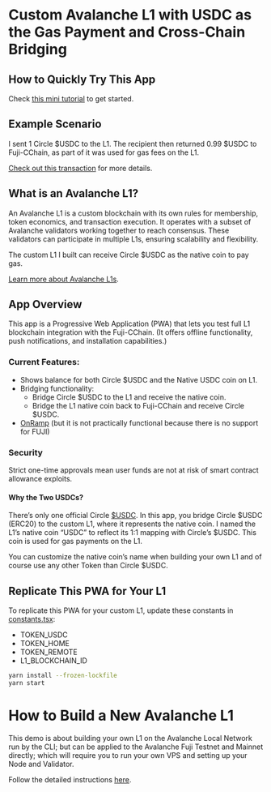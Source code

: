 # Custom Avalanche L1 with USDC as the Gas Payment and Cross-Chain Bridging

## How to Quickly Try This App
Check [this mini tutorial](./TEST.md) to get started.

## Example Scenario
I sent 1 Circle $USDC to the L1. The recipient then returned 0.99 $USDC to Fuji-CChain, as part of it was used for gas fees on the L1.

[Check out this transaction](./EXAMPLE_TX.md) for more details.

## What is an Avalanche L1?
An Avalanche L1 is a custom blockchain with its own rules for membership, token economics, and transaction execution. It operates with a subset of Avalanche validators working together to reach consensus. These validators can participate in multiple L1s, ensuring scalability and flexibility.

The custom L1 I built can receive Circle $USDC as the native coin to pay gas.

[Learn more about Avalanche L1s](https://academy.avax.network/course/avalanche-fundamentals/03-multi-chain-architecture-intro/02-subnet).

## App Overview
This app is a Progressive Web Application (PWA) that lets you test full L1 blockchain integration with the Fuji-CChain. (It offers offline functionality, push notifications, and installation capabilities.)

### Current Features:
- Shows balance for both Circle $USDC and the Native USDC coin on L1.
- Bridging functionality:
  - Bridge Circle $USDC to the L1 and receive the native coin.
  - Bridge the L1 native coin back to Fuji-CChain and receive Circle $USDC.
- [OnRamp](https://github.com/miladtsx/avalanche_custom_blockchain/compare/main...onramp) (but it is not practically functional because there is no support for FUJI)

### Security
Strict one-time approvals mean user funds are not at risk of smart contract allowance exploits.

#### Why the Two USDCs?
There’s only one official Circle [$USDC](0x5425890298aed601595a70AB815c96711a31Bc65). In this app, you bridge Circle $USDC (ERC20) to the custom L1, where it represents the native coin. I named the L1’s native coin “USDC” to reflect its 1:1 mapping with Circle’s $USDC. This coin is used for gas payments on the L1.

You can customize the native coin’s name when building your own L1 and of course use any other Token than Circle $USDC.

## Replicate This PWA for Your L1
To replicate this PWA for your custom L1, update these constants in [constants.tsx](./src/utils/constants.tsx):
- TOKEN_USDC
- TOKEN_HOME
- TOKEN_REMOTE
- L1_BLOCKCHAIN_ID

```bash
yarn install --frozen-lockfile
yarn start
```


# How to Build a New Avalanche L1
This demo is about building your own L1 on the Avalanche Local Network run by the CLI; but can be applied to the Avalanche Fuji Testnet and Mainnet directly; which will require you to run your own VPS and setting up your Node and Validator.

Follow the detailed instructions [here](https://github.com/miladtsx/avalanche-starter-kit/blob/main/src/11-erc20-to-native-interchain-token-transfer/_INSTRUCTIONS.md).